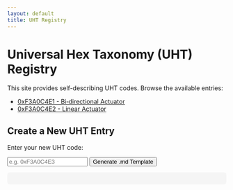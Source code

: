 ```yaml
---
layout: default
title: UHT Registry
---
```


# Universal Hex Taxonomy (UHT) Registry

This site provides self-describing UHT codes. Browse the available entries:

- [0xF3A0C4E1 - Bi‑directional Actuator](codes/0xF3A0C4E1.md)
- [0xF3A0C4E2 - Linear Actuator](codes/0xF3A0C4E2.md)


<h2>Create a New UHT Entry</h2>
<p>Enter your new UHT code:</p>
<input type="text" id="hexInput" placeholder="e.g. 0xF3A0C4E3" />
<button onclick="generateMarkdown()">Generate .md Template</button>

<pre id="output" style="white-space: pre-wrap; margin-top: 1em; background: #f5f5f5; padding: 1em; border-radius: 6px;"></pre>

<script>
function generateMarkdown() {
  const hex = document.getElementById("hexInput").value.trim();
  if (!/^0x[0-9A-Fa-f]{8}$/.test(hex)) {
    alert("Please enter a valid 32-bit hex code, like 0xF3A0C4E3.");
    return;
  }

  const md = `---
layout: default
title: <Component Title>
hex: "${hex}"
name: "<Component Name>"
category: "Functional Component"
tags:
  - tag1
  - tag2
structure:
  interface:
    - "0x00000000"
  flows:
    - "0x00000000"
definedBy: "https://github.com/uht-core/registry"
version: "1.0"
related:
  - "0x________"
---

# UHT Code ${hex}

**Label:** <Component Name>  
**Category:** Functional Component  

**Tags:** tag1, tag2  

**Interfaces:** 0x00000000  

**Flows:** 0x00000000  

**Defined By:** [uht-core/registry](https://github.com/uht-core/registry)  

**Version:** 1.0  

**Related Codes:** 0x________
`;

  document.getElementById("output").textContent = md;
}
</script>
